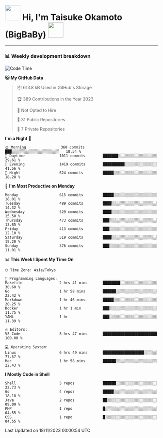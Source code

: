 <!-- Title -->
<h1>
    <img src="https://media.tenor.com/TlyRveJkgo4AAAAi/cloud-cloud-strife.gif" width="50"/> 
    Hi, I'm Taisuke Okamoto (BigBaBy) 
    <img src="https://media.tenor.com/TlyRveJkgo4AAAAi/cloud-cloud-strife.gif" width="50"/>
</h1>

---

<h3> 📊 Weekly development breakdown </h3>
<!-- waka-readme-stats -->

<!--START_SECTION:waka-->
![Code Time](http://img.shields.io/badge/Code%20Time-1%2C650%20hrs%2052%20mins-blue)

**🐱 My GitHub Data** 

> 📦 613.8 kB Used in GitHub's Storage 
 > 
> 🏆 389 Contributions in the Year 2023
 > 
> 🚫 Not Opted to Hire
 > 
> 📜 31 Public Repositories 
 > 
> 🔑 7 Private Repositories 
 > 
**I'm a Night 🦉** 

```text
🌞 Morning                360 commits         ███░░░░░░░░░░░░░░░░░░░░░░   10.54 % 
🌆 Daytime                1011 commits        ███████░░░░░░░░░░░░░░░░░░   29.61 % 
🌃 Evening                1419 commits        ██████████░░░░░░░░░░░░░░░   41.56 % 
🌙 Night                  624 commits         █████░░░░░░░░░░░░░░░░░░░░   18.28 % 
```
📅 **I'm Most Productive on Monday** 

```text
Monday                   615 commits         █████░░░░░░░░░░░░░░░░░░░░   18.01 % 
Tuesday                  489 commits         ████░░░░░░░░░░░░░░░░░░░░░   14.32 % 
Wednesday                529 commits         ████░░░░░░░░░░░░░░░░░░░░░   15.50 % 
Thursday                 473 commits         ███░░░░░░░░░░░░░░░░░░░░░░   13.85 % 
Friday                   413 commits         ███░░░░░░░░░░░░░░░░░░░░░░   12.10 % 
Saturday                 519 commits         ████░░░░░░░░░░░░░░░░░░░░░   15.20 % 
Sunday                   376 commits         ███░░░░░░░░░░░░░░░░░░░░░░   11.01 % 
```


📊 **This Week I Spent My Time On** 

```text
🕑︎ Time Zone: Asia/Tokyo

💬 Programming Languages: 
Makefile                 2 hrs 41 mins       ████████░░░░░░░░░░░░░░░░░   30.60 % 
Go                       1 hr 58 mins        ██████░░░░░░░░░░░░░░░░░░░   22.42 % 
Markdown                 1 hr 46 mins        █████░░░░░░░░░░░░░░░░░░░░   20.25 % 
Docker                   1 hr 1 min          ███░░░░░░░░░░░░░░░░░░░░░░   11.75 % 
YAML                     1 hr                ███░░░░░░░░░░░░░░░░░░░░░░   11.39 % 

🔥 Editors: 
VS Code                  8 hrs 47 mins       █████████████████████████   100.00 % 

💻 Operating System: 
Linux                    6 hrs 49 mins       ███████████████████░░░░░░   77.57 % 
Mac                      1 hr 58 mins        ██████░░░░░░░░░░░░░░░░░░░   22.43 % 
```

**I Mostly Code in Shell** 

```text
Shell                    5 repos             ██████░░░░░░░░░░░░░░░░░░░   22.73 % 
Go                       4 repos             █████░░░░░░░░░░░░░░░░░░░░   18.18 % 
Java                     2 repos             ██░░░░░░░░░░░░░░░░░░░░░░░   09.09 % 
PHP                      1 repo              █░░░░░░░░░░░░░░░░░░░░░░░░   04.55 % 
CSS                      1 repo              █░░░░░░░░░░░░░░░░░░░░░░░░   04.55 % 
```




 Last Updated on 18/11/2023 00:00:54 UTC
<!--END_SECTION:waka-->
